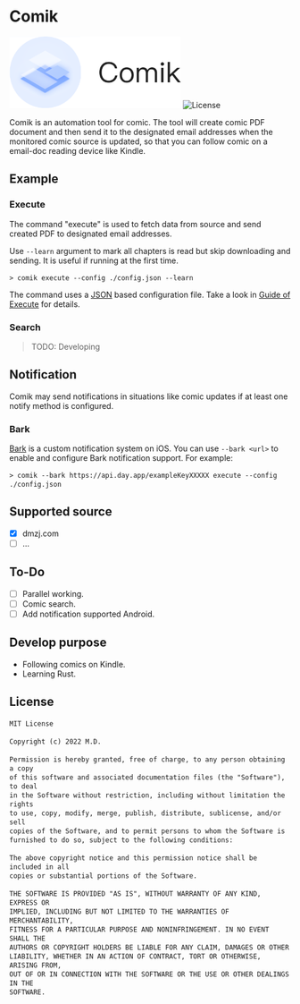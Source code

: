 # Comik

<img src="cover.png" width="307" height="128"/>

<img alt="License" src="https://img.shields.io/github/license/AoraMD/Comik?style=flat-square">

Comik is an automation tool for comic. The tool will create comic PDF document and then send it to the designated email addresses when the monitored comic source is updated, so that you can follow comic on a email-doc reading device like Kindle.

## Example

### Execute

The command "execute" is used to fetch data from source and send created PDF to designated email addresses.

Use `--learn` argument to mark all chapters is read but skip downloading and sending. It is useful if running at the first time.

``` shell
> comik execute --config ./config.json --learn
```

The command uses a [JSON](https://www.json.org/) based configuration file. Take a look in [Guide of Execute](doc/execute.md) for details.

### Search

> TODO: Developing

## Notification

Comik may send notifications in situations like comic updates if at least one notify method is configured.

### Bark

[Bark](https://github.com/Finb/Bark) is a custom notification system on iOS. You can use `--bark <url>` to enable and configure Bark notification support. For example:

``` shell
> comik --bark https://api.day.app/exampleKeyXXXXX execute --config ./config.json
```

## Supported source

- [x] dmzj.com
- [ ] ...

## To-Do

- [ ] Parallel working.
- [ ] Comic search.
- [ ] Add notification supported Android.

## Develop purpose

- Following comics on Kindle.
- Learning Rust.

## License

```
MIT License

Copyright (c) 2022 M.D.

Permission is hereby granted, free of charge, to any person obtaining a copy
of this software and associated documentation files (the "Software"), to deal
in the Software without restriction, including without limitation the rights
to use, copy, modify, merge, publish, distribute, sublicense, and/or sell
copies of the Software, and to permit persons to whom the Software is
furnished to do so, subject to the following conditions:

The above copyright notice and this permission notice shall be included in all
copies or substantial portions of the Software.

THE SOFTWARE IS PROVIDED "AS IS", WITHOUT WARRANTY OF ANY KIND, EXPRESS OR
IMPLIED, INCLUDING BUT NOT LIMITED TO THE WARRANTIES OF MERCHANTABILITY,
FITNESS FOR A PARTICULAR PURPOSE AND NONINFRINGEMENT. IN NO EVENT SHALL THE
AUTHORS OR COPYRIGHT HOLDERS BE LIABLE FOR ANY CLAIM, DAMAGES OR OTHER
LIABILITY, WHETHER IN AN ACTION OF CONTRACT, TORT OR OTHERWISE, ARISING FROM,
OUT OF OR IN CONNECTION WITH THE SOFTWARE OR THE USE OR OTHER DEALINGS IN THE
SOFTWARE.
```

